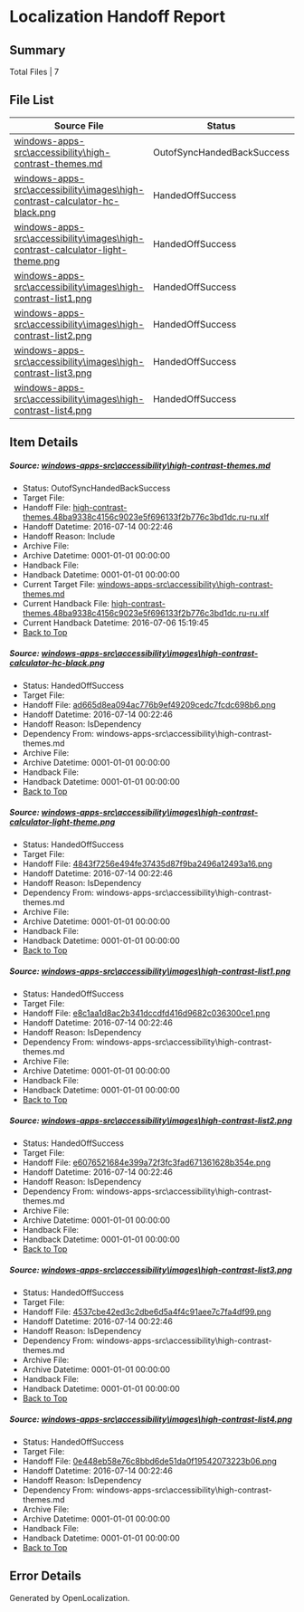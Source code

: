 # <a name='report-top'></a> Localization Handoff Report

## Summary
 Total Files | 7

## File List
 Source File | Status | Details 
 ----------- | ------ | ------- 
 [windows-apps-src\accessibility\high-contrast-themes.md](https://github.com/Microsoft/windows-apps/blob/e1e9875e6e892ea77a75227d49b439d94a7acd4f/windows-apps-src/accessibility/high-contrast-themes.md) | OutofSyncHandedBackSuccess | [Details](#e3ddfa887202eac35bd5317af4ded25841cd1c3e17)
 [windows-apps-src\accessibility\images\high-contrast-calculator-hc-black.png](https://github.com/Microsoft/windows-apps/blob/13c3ed89d1fe6e07a633f1c6562600915c2eaf47/windows-apps-src/accessibility/images/high-contrast-calculator-hc-black.png) | HandedOffSuccess | [Details](#ad665d8ea094ac776b9ef49209cedc7fcdc698b622)
 [windows-apps-src\accessibility\images\high-contrast-calculator-light-theme.png](https://github.com/Microsoft/windows-apps/blob/13c3ed89d1fe6e07a633f1c6562600915c2eaf47/windows-apps-src/accessibility/images/high-contrast-calculator-light-theme.png) | HandedOffSuccess | [Details](#4843f7256e494fe37435d87f9ba2496a12493a1623)
 [windows-apps-src\accessibility\images\high-contrast-list1.png](https://github.com/Microsoft/windows-apps/blob/13c3ed89d1fe6e07a633f1c6562600915c2eaf47/windows-apps-src/accessibility/images/high-contrast-list1.png) | HandedOffSuccess | [Details](#e8c1aa1d8ac2b341dccdfd416d9682c036300ce124)
 [windows-apps-src\accessibility\images\high-contrast-list2.png](https://github.com/Microsoft/windows-apps/blob/13c3ed89d1fe6e07a633f1c6562600915c2eaf47/windows-apps-src/accessibility/images/high-contrast-list2.png) | HandedOffSuccess | [Details](#e6076521684e399a72f3fc3fad671361628b354e26)
 [windows-apps-src\accessibility\images\high-contrast-list3.png](https://github.com/Microsoft/windows-apps/blob/13c3ed89d1fe6e07a633f1c6562600915c2eaf47/windows-apps-src/accessibility/images/high-contrast-list3.png) | HandedOffSuccess | [Details](#4537cbe42ed3c2dbe6d5a4f4c91aee7c7fa4df9928)
 [windows-apps-src\accessibility\images\high-contrast-list4.png](https://github.com/Microsoft/windows-apps/blob/13c3ed89d1fe6e07a633f1c6562600915c2eaf47/windows-apps-src/accessibility/images/high-contrast-list4.png) | HandedOffSuccess | [Details](#0e448eb58e76c8bbd6de51da0f19542073223b0630)

## Item Details
##### <a name='e3ddfa887202eac35bd5317af4ded25841cd1c3e17'></a> Source: [windows-apps-src\accessibility\high-contrast-themes.md](https://github.com/Microsoft/windows-apps/blob/e1e9875e6e892ea77a75227d49b439d94a7acd4f/windows-apps-src/accessibility/high-contrast-themes.md)
* Status: OutofSyncHandedBackSuccess
* Target File: 
* Handoff File: [high-contrast-themes.48ba9338c4156c9023e5f696133f2b776c3bd1dc.ru-ru.xlf](https://github.com/Microsoft/WDG.handoff/blob/34dfbeef6093f512055bad9f6f19ffe4367a3dd2/ol-handoff/Microsoft/windows-apps.ru-ru/master/high-contrast-themes.48ba9338c4156c9023e5f696133f2b776c3bd1dc.ru-ru.xlf)
* Handoff Datetime: 2016-07-14 00:22:46
* Handoff Reason: Include
* Archive File: 
* Archive Datetime: 0001-01-01 00:00:00
* Handback File: 
* Handback Datetime: 0001-01-01 00:00:00
* Current Target File: [windows-apps-src\accessibility\high-contrast-themes.md](https://github.com/Microsoft/windows-apps.ru-ru/blob/93f7daed53c2f646ab9c83858aa28237022d818d/windows-apps-src/accessibility/high-contrast-themes.md)
* Current Handback File: [high-contrast-themes.48ba9338c4156c9023e5f696133f2b776c3bd1dc.ru-ru.xlf](https://github.com/Microsoft/WDG.handback/blob/d3d0e23c0b6ca1c844ba3c34aead5291de8d3362/ol-handback/Microsoft/windows-apps.ru-ru/master/high-contrast-themes.48ba9338c4156c9023e5f696133f2b776c3bd1dc.ru-ru.xlf)
* Current Handback Datetime: 2016-07-06 15:19:45
* [Back to Top](#report-top)

##### <a name='ad665d8ea094ac776b9ef49209cedc7fcdc698b622'></a> Source: [windows-apps-src\accessibility\images\high-contrast-calculator-hc-black.png](https://github.com/Microsoft/windows-apps/blob/13c3ed89d1fe6e07a633f1c6562600915c2eaf47/windows-apps-src/accessibility/images/high-contrast-calculator-hc-black.png)
* Status: HandedOffSuccess
* Target File: 
* Handoff File: [ad665d8ea094ac776b9ef49209cedc7fcdc698b6.png](https://github.com/Microsoft/WDG.handoff/blob/34dfbeef6093f512055bad9f6f19ffe4367a3dd2/ol-handoff/Microsoft/windows-apps.ru-ru/master/ad665d8ea094ac776b9ef49209cedc7fcdc698b6.png)
* Handoff Datetime: 2016-07-14 00:22:46
* Handoff Reason: IsDependency
* Dependency From: windows-apps-src\accessibility\high-contrast-themes.md
* Archive File: 
* Archive Datetime: 0001-01-01 00:00:00
* Handback File: 
* Handback Datetime: 0001-01-01 00:00:00
* [Back to Top](#report-top)

##### <a name='4843f7256e494fe37435d87f9ba2496a12493a1623'></a> Source: [windows-apps-src\accessibility\images\high-contrast-calculator-light-theme.png](https://github.com/Microsoft/windows-apps/blob/13c3ed89d1fe6e07a633f1c6562600915c2eaf47/windows-apps-src/accessibility/images/high-contrast-calculator-light-theme.png)
* Status: HandedOffSuccess
* Target File: 
* Handoff File: [4843f7256e494fe37435d87f9ba2496a12493a16.png](https://github.com/Microsoft/WDG.handoff/blob/34dfbeef6093f512055bad9f6f19ffe4367a3dd2/ol-handoff/Microsoft/windows-apps.ru-ru/master/4843f7256e494fe37435d87f9ba2496a12493a16.png)
* Handoff Datetime: 2016-07-14 00:22:46
* Handoff Reason: IsDependency
* Dependency From: windows-apps-src\accessibility\high-contrast-themes.md
* Archive File: 
* Archive Datetime: 0001-01-01 00:00:00
* Handback File: 
* Handback Datetime: 0001-01-01 00:00:00
* [Back to Top](#report-top)

##### <a name='e8c1aa1d8ac2b341dccdfd416d9682c036300ce124'></a> Source: [windows-apps-src\accessibility\images\high-contrast-list1.png](https://github.com/Microsoft/windows-apps/blob/13c3ed89d1fe6e07a633f1c6562600915c2eaf47/windows-apps-src/accessibility/images/high-contrast-list1.png)
* Status: HandedOffSuccess
* Target File: 
* Handoff File: [e8c1aa1d8ac2b341dccdfd416d9682c036300ce1.png](https://github.com/Microsoft/WDG.handoff/blob/34dfbeef6093f512055bad9f6f19ffe4367a3dd2/ol-handoff/Microsoft/windows-apps.ru-ru/master/e8c1aa1d8ac2b341dccdfd416d9682c036300ce1.png)
* Handoff Datetime: 2016-07-14 00:22:46
* Handoff Reason: IsDependency
* Dependency From: windows-apps-src\accessibility\high-contrast-themes.md
* Archive File: 
* Archive Datetime: 0001-01-01 00:00:00
* Handback File: 
* Handback Datetime: 0001-01-01 00:00:00
* [Back to Top](#report-top)

##### <a name='e6076521684e399a72f3fc3fad671361628b354e26'></a> Source: [windows-apps-src\accessibility\images\high-contrast-list2.png](https://github.com/Microsoft/windows-apps/blob/13c3ed89d1fe6e07a633f1c6562600915c2eaf47/windows-apps-src/accessibility/images/high-contrast-list2.png)
* Status: HandedOffSuccess
* Target File: 
* Handoff File: [e6076521684e399a72f3fc3fad671361628b354e.png](https://github.com/Microsoft/WDG.handoff/blob/34dfbeef6093f512055bad9f6f19ffe4367a3dd2/ol-handoff/Microsoft/windows-apps.ru-ru/master/e6076521684e399a72f3fc3fad671361628b354e.png)
* Handoff Datetime: 2016-07-14 00:22:46
* Handoff Reason: IsDependency
* Dependency From: windows-apps-src\accessibility\high-contrast-themes.md
* Archive File: 
* Archive Datetime: 0001-01-01 00:00:00
* Handback File: 
* Handback Datetime: 0001-01-01 00:00:00
* [Back to Top](#report-top)

##### <a name='4537cbe42ed3c2dbe6d5a4f4c91aee7c7fa4df9928'></a> Source: [windows-apps-src\accessibility\images\high-contrast-list3.png](https://github.com/Microsoft/windows-apps/blob/13c3ed89d1fe6e07a633f1c6562600915c2eaf47/windows-apps-src/accessibility/images/high-contrast-list3.png)
* Status: HandedOffSuccess
* Target File: 
* Handoff File: [4537cbe42ed3c2dbe6d5a4f4c91aee7c7fa4df99.png](https://github.com/Microsoft/WDG.handoff/blob/34dfbeef6093f512055bad9f6f19ffe4367a3dd2/ol-handoff/Microsoft/windows-apps.ru-ru/master/4537cbe42ed3c2dbe6d5a4f4c91aee7c7fa4df99.png)
* Handoff Datetime: 2016-07-14 00:22:46
* Handoff Reason: IsDependency
* Dependency From: windows-apps-src\accessibility\high-contrast-themes.md
* Archive File: 
* Archive Datetime: 0001-01-01 00:00:00
* Handback File: 
* Handback Datetime: 0001-01-01 00:00:00
* [Back to Top](#report-top)

##### <a name='0e448eb58e76c8bbd6de51da0f19542073223b0630'></a> Source: [windows-apps-src\accessibility\images\high-contrast-list4.png](https://github.com/Microsoft/windows-apps/blob/13c3ed89d1fe6e07a633f1c6562600915c2eaf47/windows-apps-src/accessibility/images/high-contrast-list4.png)
* Status: HandedOffSuccess
* Target File: 
* Handoff File: [0e448eb58e76c8bbd6de51da0f19542073223b06.png](https://github.com/Microsoft/WDG.handoff/blob/34dfbeef6093f512055bad9f6f19ffe4367a3dd2/ol-handoff/Microsoft/windows-apps.ru-ru/master/0e448eb58e76c8bbd6de51da0f19542073223b06.png)
* Handoff Datetime: 2016-07-14 00:22:46
* Handoff Reason: IsDependency
* Dependency From: windows-apps-src\accessibility\high-contrast-themes.md
* Archive File: 
* Archive Datetime: 0001-01-01 00:00:00
* Handback File: 
* Handback Datetime: 0001-01-01 00:00:00
* [Back to Top](#report-top)


## Error Details

Generated by OpenLocalization.
